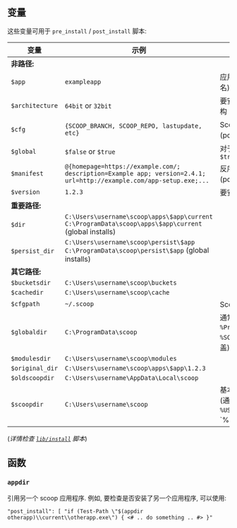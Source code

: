 ## 变量

这些变量可用于 `pre_install` / `post_install` 脚本:

| 变量        | 示例                                      | 描述      |
|-----------------|----------------------------------------------|------------------|
| **非路径:**  | |
| `$app`          | `exampleapp`                                 | 应用名 (manifest 文件名) 
| `$architecture` | `64bit` or `32bit`                           | 要安装的 app CPU 架构
| `$cfg`          | `{SCOOP_BRANCH, SCOOP_REPO, lastupdate, etc}`| Scoop 配置 (powershell 对象)
| `$global`       | `$false` or `$true`                          | 对于全局安装/卸载为 `$true`    
| `$manifest`     | `@{homepage=https://example.com/; description=Example app; version=2.4.1; url=http://example.com/app-setup.exe;...` | 反序列化清单 (powershell 对象) 
| `$version`      | `1.2.3`                                      | 要安装的版本
| **重要路径:**  | |
| `$dir`          | `C:\Users\username\scoop\apps\$app\current` <br/>`C:\ProgramData\scoop\apps\$app\current` (global installs) |
| `$persist_dir`  | `C:\Users\username\scoop\persist\$app`<br/>`C:\ProgramData\scoop\persist\$app` (global installs) |
| **其它路径:**  | |
| `$bucketsdir`   | `C:\Users\username\scoop\buckets`            | 
| `$cachedir`     | `C:\Users\username\scoop\cache`              | 
| `$cfgpath`      | `~/.scoop`                                   | Scoop 配置的路径
| `$globaldir`    | `C:\ProgramData\scoop`                       | 通常是 `%ProgramData\scoop`, `%SCOOP_GLOBAL%` 会覆盖)
| `$modulesdir`   | `C:\Users\username\scoop\modules`            |  
| `$original_dir` | `C:\Users\username\scoop\apps\$app\1.2.3`    | 
| `$oldscoopdir`  | `C:\Users\username\AppData\Local\scoop`      | 
| `$scoopdir`     | `C:\Users\username\scoop`                    | 基本 Scoop 安装目录 (通常是 `%USERPROFILE%\scoop`, `%SCOOP% 会覆盖)

(_详情检查 [`lib/install`](https://github.com/ScoopInstaller/scoop/blob/master/lib/install.ps1) 脚本_)

## 函数

### `appdir`

引用另一个 scoop 应用程序. 例如, 要检查是否安装了另一个应用程序, 可以使用:

`"post_install": [ "if (Test-Path \"$(appdir otherapp)\\current\\otherapp.exe\") { <# .. do something .. #> }"`


